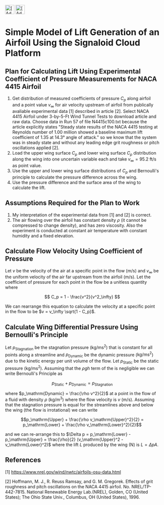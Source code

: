 [<img src="https://assets.signaloid.io/add-to-signaloid-cloud-logo-dark-v6.png#gh-dark-mode-only" alt="[Add to signaloid.io]" height="30">](https://signaloid.io/repositories?connect=https://github.com/JamesTimothyMeech/Signaloid-Wing-Lift#gh-dark-mode-only)
[<img src="https://assets.signaloid.io/add-to-signaloid-cloud-logo-light-v6.png#gh-light-mode-only" alt="[Add to signaloid.io]" height="30">](https://signaloid.io/repositories?connect=https://github.com/JamesTimothyMeech/Signaloid-Wing-Lift#gh-light-mode-only)

# Simple Model of Lift Generation of an Airfoil Using the Signaloid Cloud Platform

## Plan for Calculating Lift Using Experimental Coefficient of Pressure Measurements for NACA 4415 Airfoil
1) Get distribution of measured coefficients of pressure $C_p$ along airfoil and a point value $v_\infty$ for air velocity upstream of airfoil from publically avaliable experimental data [1] described in article [2]. Select NACA 4415 Airfoil under 3-by-5-Ft Wind Tunnel Tests to download article and raw data. Choose data in Run 57 of file N4415c100.txt because the article explicitly states "Steady state results of the NACA 4415 testing at Reynolds number of 1.00 million showed a baseline maximum lift coefficient of 1.35 at 14.3° angle of attack." so we know that the system was in steady state and without any leading edge grit roughness or pitch oscillations applied [2].
2) Load the upper wing surface $C_p$ and lower wing surface $C_p$ distribution along the wing into one uncertain variable each and take $v_\infty = 95.2$ $\mathrm{ft/s}$ as point value.
3) Use the upper and lower wing surface distributions of $C_p$ and Bernoulli's principle to calculate the pressure difference across the wing.
4) Use the pressure difference and the surface area of the wing to calculate the lift.

## Assumptions Required for the Plan to Work
1) My interpretation of the experimental data from [1] and [2] is correct.
2) The air flowing over the airfoil has constant density $\rho$ (it cannot be compressed to change density), and has zero viscosity. Also the experiment is conducted at constant air temperature with constant humidity and a fixed elevation.

## Calculate Flow Velocity Using Coefficient of Pressure 

Let $v$ be the velocity of the air at a specific point in the flow ($\mathrm{m/s}$) and $v_\infty$ be the uniform velocity of the air far upstream from the airfoil ($\mathrm{m/s}$).
Let the coefficient of pressure for each point in the flow be a unitless quantity where

$$ C_p = 1 - \frac{v^2}{v^2_\infty} $$

We can rearrange this equation to calculate the velocity at a specific point in the flow to be $v = v_\infty \sqrt{1 - C_p}$.

## Calculate Wing Differential Pressure Using Bernoulli's Principle

Let $p_\mathrm{Stagnation}$ be the stagnation pressure ($\mathrm{kg/ms^2}$) that is constant for all points along a streamline and
$p_\mathrm{Dynamic}$ be the dynamic pressure ($\mathrm{kg/ms^2}$) due to the kinetic energy per unit volume of the flow.
Let $p_\mathrm{Static}$ be the static pressure ($\mathrm{kg/ms^2}$).
Assuming that the $\rho g h$ term of the is negligible we can write Bernoulli's Principle as

$$p_\mathrm{Static} + p_\mathrm{Dynamic} = p_\mathrm{Stagnation}$$

where $p_\mathrm{Dynamic} = \frac{\rho v^2}{2}$ at a point in the flow of a fluid with density $\rho$ ($\mathrm{kg/m^3}$) where the flow velocity is $v$ ($\mathrm{m/s}$).
Assuming that the stagnation pressure is equal for the streamlines above and below the wing (the flow is irrotational) we can write

$$p_\mathrm{Upper} + \frac{\rho v_\mathrm{Upper}^2}{2} = p_\mathrm{Lower} + \frac{\rho v_\mathrm{Lower}^2}{2}$$ 

and we can re-arrange this to $\Delta p = p_\mathrm{Lower} - p_\mathrm{Upper} = \frac{\rho}{2} (v_\mathrm{Upper}^2 - v_\mathrm{Lower}^2)$ where the lift $L$ produced by the wing ($\mathrm{N}$) is $L = \Delta p A.$

## References

[1] https://www.nrel.gov/wind/nwtc/airfoils-osu-data.html

[2] Hoffmann, M. J., R. Reuss Ramsay, and G. M. Gregorek. Effects of grit roughness and pitch oscillations on the NACA 4415 airfoil. No. NREL/TP-442-7815. National Renewable Energy Lab.(NREL), Golden, CO (United States); The Ohio State Univ., Columbus, OH (United States), 1996.
